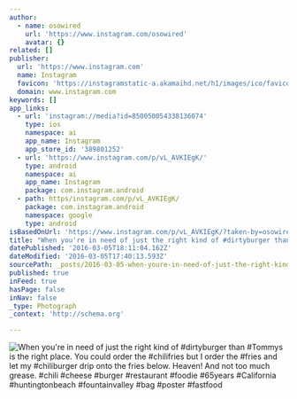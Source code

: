```yaml
---
author:
  - name: osowired
    url: 'https://www.instagram.com/osowired'
    avatar: {}
related: []
publisher:
  url: 'https://www.instagram.com'
  name: Instagram
  favicon: 'https://instagramstatic-a.akamaihd.net/h1/images/ico/favicon.ico/7cdab0872b15.ico'
  domain: www.instagram.com
keywords: []
app_links:
  - url: 'instagram://media?id=850050054338136074'
    type: ios
    namespace: ai
    app_name: Instagram
    app_store_id: '389801252'
  - url: 'https://www.instagram.com/p/vL_AVKIEgK/'
    type: android
    namespace: ai
    app_name: Instagram
    package: com.instagram.android
  - path: https/instagram.com/p/vL_AVKIEgK/
    package: com.instagram.android
    namespace: google
    type: android
isBasedOnUrl: 'https://www.instagram.com/p/vL_AVKIEgK/?taken-by=osowired'
title: "When you're in need of just the right kind of #dirtyburger than #Tommys is the right place. You could order the #chilifries but I order the #fries and let my #chiliburger drip onto the fries below. Heaven! And not too much grease. #chili #cheese #burger #restaurant #foodie #65years #California #huntingtonbeach #fountainvalley #bag #poster #fastfood"
datePublished: '2016-03-05T18:11:04.162Z'
dateModified: '2016-03-05T17:40:13.593Z'
sourcePath: _posts/2016-03-05-when-youre-in-need-of-just-the-right-kind-of-dirtyburger-t.md
published: true
inFeed: true
hasPage: false
inNav: false
_type: Photograph
_context: 'http://schema.org'

---
```

![When you're in need of just the right kind of &num;dirtyburger than &num;Tommys is the right place&period; You could order the &num;chilifries but I order the &num;fries and let my &num;chiliburger drip onto the fries below&period; Heaven&excl; And not too much grease&period; &num;chili &num;cheese &num;burger &num;restaurant &num;foodie &num;65years &num;California &num;huntingtonbeach &num;fountainvalley &num;bag &num;poster &num;fastfood](https://scontent.cdninstagram.com/t51.2885-15/e15/10802832_1527568557490094_1459061539_n.jpg?ig_cache_key=ODUwMDUwMDU0MzM4MTM2MDc0.2)